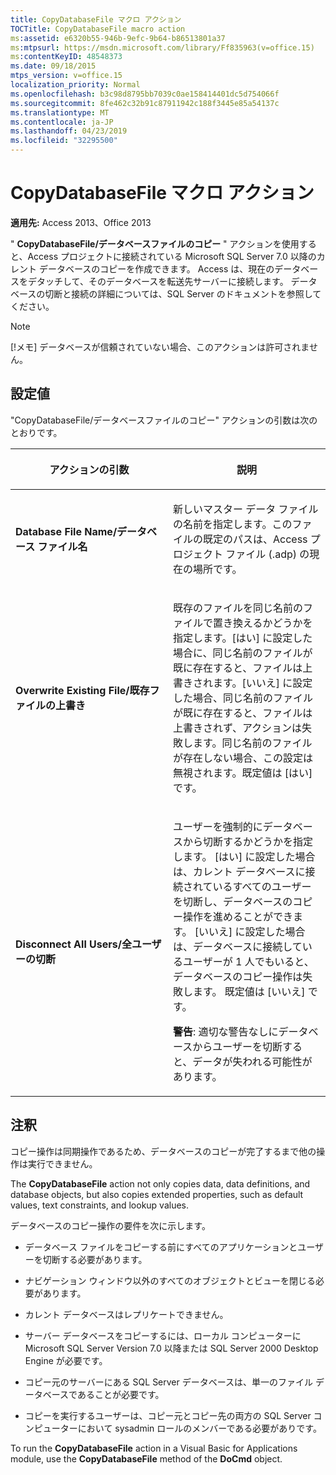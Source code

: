 ```yaml
---
title: CopyDatabaseFile マクロ アクション
TOCTitle: CopyDatabaseFile macro action
ms:assetid: e6320b55-946b-9efc-9b64-b86513801a37
ms:mtpsurl: https://msdn.microsoft.com/library/Ff835963(v=office.15)
ms:contentKeyID: 48548373
ms.date: 09/18/2015
mtps_version: v=office.15
localization_priority: Normal
ms.openlocfilehash: b3c98d8795bb7039c0ae158414401dc5d754066f
ms.sourcegitcommit: 8fe462c32b91c87911942c188f3445e85a54137c
ms.translationtype: MT
ms.contentlocale: ja-JP
ms.lasthandoff: 04/23/2019
ms.locfileid: "32295500"
---
```

# <a name="copydatabasefile-macro-action"></a>CopyDatabaseFile マクロ アクション

**適用先:** Access 2013、Office 2013

" **CopyDatabaseFile/データベースファイルのコピー** " アクションを使用すると、Access プロジェクトに接続されている Microsoft SQL Server 7.0 以降のカレント データベースのコピーを作成できます。 Access は、現在のデータベースをデタッチして、そのデータベースを転送先サーバーに接続します。 データベースの切断と接続の詳細については、SQL Server のドキュメントを参照してください。

> [!NOTE]
> [!メモ] データベースが信頼されていない場合、このアクションは許可されません。 


## <a name="setting"></a>設定値

"CopyDatabaseFile/データベースファイルのコピー" アクションの引数は次のとおりです。

<table>
<colgroup>
<col style="width: 50%" />
<col style="width: 50%" />
</colgroup>
<thead>
<tr class="header">
<th><p>アクションの引数</p></th>
<th><p>説明</p></th>
</tr>
</thead>
<tbody>
<tr class="odd">
<td><p><strong>Database File Name/データベース ファイル名</strong></p></td>
<td><p>新しいマスター データ ファイルの名前を指定します。このファイルの既定のパスは、Access プロジェクト ファイル (.adp) の現在の場所です。</p></td>
</tr>
<tr class="even">
<td><p><strong>Overwrite Existing File/既存ファイルの上書き</strong></p></td>
<td><p>既存のファイルを同じ名前のファイルで置き換えるかどうかを指定します。[はい] に設定した場合に、同じ名前のファイルが既に存在すると、ファイルは上書きされます。[いいえ] に設定した場合、同じ名前のファイルが既に存在すると、ファイルは上書きされず、アクションは失敗します。同じ名前のファイルが存在しない場合、この設定は無視されます。既定値は [はい] です。</p></td>
</tr>
<tr class="odd">
<td><p><strong>Disconnect All Users/全ユーザーの切断</strong></p></td>
<td><p>ユーザーを強制的にデータベースから切断するかどうかを指定します。 [はい] に設定した場合は、カレント データベースに接続されているすべてのユーザーを切断し、データベースのコピー操作を進めることができます。 [いいえ] に設定した場合は、データベースに接続しているユーザーが 1 人でもいると、データベースのコピー操作は失敗します。 既定値は [いいえ] です。</p><p><strong>警告</strong>: 適切な警告なしにデータベースからユーザーを切断すると、データが失われる可能性があります。</p></td>
</tr>
</tbody>
</table>


## <a name="remarks"></a>注釈

コピー操作は同期操作であるため、データベースのコピーが完了するまで他の操作は実行できません。

The **CopyDatabaseFile** action not only copies data, data definitions, and database objects, but also copies extended properties, such as default values, text constraints, and lookup values.

データベースのコピー操作の要件を次に示します。

- データベース ファイルをコピーする前にすべてのアプリケーションとユーザーを切断する必要があります。

- ナビゲーション ウィンドウ以外のすべてのオブジェクトとビューを閉じる必要があります。

- カレント データベースはレプリケートできません。

- サーバー データベースをコピーするには、ローカル コンピューターに Microsoft SQL Server Version 7.0 以降または SQL Server 2000 Desktop Engine が必要です。

- コピー元のサーバーにある SQL Server データベースは、単一のファイル データベースであることが必要です。

- コピーを実行するユーザーは、コピー元とコピー先の両方の SQL Server コンピューターにおいて sysadmin ロールのメンバーである必要がありです。

To run the **CopyDatabaseFile** action in a Visual Basic for Applications module, use the **CopyDatabaseFile** method of the **DoCmd** object.

